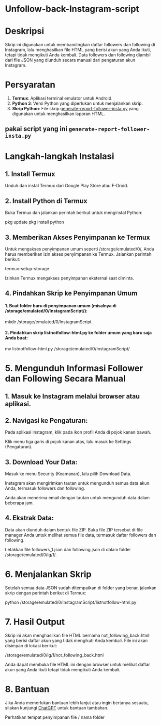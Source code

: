 # Unfollow-back-Instagram-script

# Deskripsi

Skrip ini digunakan untuk membandingkan daftar followers dan following di Instagram, lalu menghasilkan file HTML yang berisi akun yang Anda ikuti, tetapi tidak mengikuti Anda kembali. Data followers dan following diambil dari file JSON yang diunduh secara manual dari pengaturan akun Instagram.

# Persyaratan

1. **Termux**: Aplikasi terminal emulator untuk Android.
2. **Python 3**: Versi Python yang diperlukan untuk menjalankan skrip.
3. **Skrip Python**: File skrip [generate-report-follower-insta.py](https://github.com/BoyOs04/Unfollow-back-Instagram-script/blob/4fb9fc712c9b0e8cfe6c6eb6b10f21270e7bd2f3/generate-report-follower-insta.py) yang digunakan untuk menghasilkan laporan HTML.
## pakai script yang ini `generate-report-follower-insta.py`
# Langkah-langkah Instalasi

## 1. Install Termux

Unduh dan instal Termux dari Google Play Store atau F-Droid.

## 2. Install Python di Termux

Buka Termux dan jalankan perintah berikut untuk menginstal Python:

pkg update
pkg install python

## 3. Memberikan Akses Penyimpanan ke Termux

Untuk mengakses penyimpanan umum seperti /storage/emulated/0/, Anda harus memberikan izin akses penyimpanan ke Termux. Jalankan perintah berikut:

termux-setup-storage

Izinkan Termux mengakses penyimpanan eksternal saat diminta.

## 4. Pindahkan Skrip ke Penyimpanan Umum

#### 1. Buat folder baru di penyimpanan umum (misalnya di /storage/emulated/0/InstagramScript/):

mkdir /storage/emulated/0/InstagramScript


#### 2. Pindahkan skrip listnotfollow-html.py ke folder umum yang baru saja Anda buat:

mv listnotfollow-html.py /storage/emulated/0/InstagramScript/



# 5. Mengunduh Informasi Follower dan Following Secara Manual

## 1. Masuk ke Instagram melalui browser atau aplikasi.


## 2. Navigasi ke Pengaturan:

Pada aplikasi Instagram, klik pada ikon profil Anda di pojok kanan bawah.

Klik menu tiga garis di pojok kanan atas, lalu masuk ke Settings (Pengaturan).

## 3. Download Your Data:

Masuk ke menu Security (Keamanan), lalu pilih Download Data.

Instagram akan mengirimkan tautan untuk mengunduh semua data akun Anda, termasuk followers dan following.

Anda akan menerima email dengan tautan untuk mengunduh data dalam beberapa jam.

## 4. Ekstrak Data:

Data akan diunduh dalam bentuk file ZIP. Buka file ZIP tersebut di file manager Anda untuk melihat semua file data, termasuk daftar followers dan following.

Letakkan file followers_1.json dan following.json di dalam folder /storage/emulated/0/ig/f/.

# 6. Menjalankan Skrip

Setelah semua data JSON sudah ditempatkan di folder yang benar, jalankan skrip dengan perintah berikut di Termux:

python /storage/emulated/0/InstagramScript/listnotfollow-html.py

# 7. Hasil Output

Skrip ini akan menghasilkan file HTML bernama not_following_back.html yang berisi daftar akun yang tidak mengikuti Anda kembali. File ini akan disimpan di lokasi berikut:

/storage/emulated/0/ig/f/not_following_back.html

Anda dapat membuka file HTML ini dengan browser untuk melihat daftar akun yang Anda ikuti tetapi tidak mengikuti Anda kembali.

# 8. Bantuan

Jika Anda memerlukan bantuan lebih lanjut atau ingin bertanya sesuatu, silakan kunjungi [ChatGPT](https://chat.openai.com) untuk bantuan tambahan.

Perhatikan tempat penyimpanan file / nama folder
